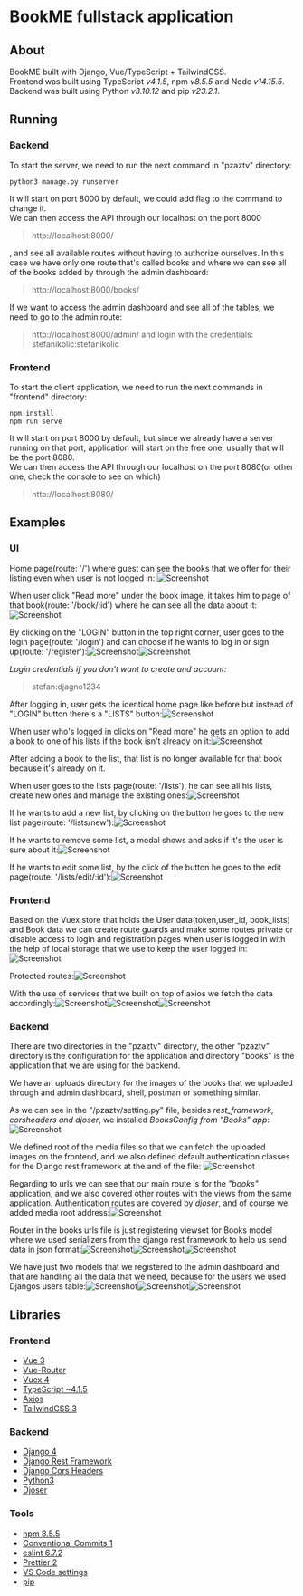 # BookME fullstack application

## About

BookME built with Django, Vue/TypeScript + TailwindCSS. <br />
Frontend was built using TypeScript _v4.1.5_, npm _v8.5.5_ and Node _v14.15.5_. <br />
Backend was built using Python _v3.10.12_ and pip _v23.2.1_.

## Running

### Backend

To start the server, we need to run the next command in "pzaztv" directory:

```
python3 manage.py runserver
```

It will start on port 8000 by default, we could add flag to the command to change it. <br />
We can then access the API through our localhost on the port 8000

> http://localhost:8000/

, and see all available routes without having to authorize ourselves. In this case we have only one route that's called books and where we can see all of the books added by through the admin dashboard:

> http://localhost:8000/books/

If we want to access the admin dashboard and see all of the tables,
we need to go to the admin route:

> http://localhost:8000/admin/
> and login with the credentials:
> stefanikolic:stefanikolic

### Frontend

To start the client application, we need to run the next commands in "frontend" directory:

```
npm install
npm run serve
```

It will start on port 8000 by default, but since we already have a server running on that port, application will start on the free one, usually that will be the port 8080. <br />
We can then access the API through our localhost on the port 8080(or other one, check the console to see on which)

> http://localhost:8080/

## Examples

### UI

Home page(route: '/') where guest can see the books that we offer for their listing even when user is not logged in: ![Screenshot](screenshots/home.png)

When user click "Read more" under the book image, it takes him to page of that book(route: '/book/:id') where he can see all the data about it: ![Screenshot](screenshots/dostoyevski.png)

By clicking on the "LOGIN" button in the top right corner, user goes to the login page(route: '/login') and can choose if he wants to log in or sign up(route: '/register'):![Screenshot](screenshots/login.png)![Screenshot](screenshots/register.png)

_Login credentials if you don't want to create and account:_

> stefan:djagno1234

After logging in, user gets the identical home page like before but instead of "LOGIN" button there's a "LISTS" button:![Screenshot](screenshots/logged.png)

When user who's logged in clicks on "Read more" he gets an option to add a book to one of his lists if the book isn't already on it:![Screenshot](screenshots/dostoyevskiloggedin.png)

After adding a book to the list, that list is no longer available for that book because it's already on it.

When user goes to the lists page(route: '/lists'), he can see all his lists, create new ones and manage the existing ones:![Screenshot](screenshots/lists.png)

If he wants to add a new list, by clicking on the button he goes to the new list page(route: '/lists/new'):![Screenshot](screenshots/newlist.png)

If he wants to remove some list, a modal shows and asks if it's the user is sure about it:![Screenshot](screenshots/delete.png)

If he wants to edit some list, by the click of the button he goes to the edit page(route: '/lists/edit/:id'):![Screenshot](screenshots/editlist.png)

### Frontend

Based on the Vuex store that holds the User data(token,user_id, book_lists) and Book data we can create route guards and make some routes private or disable access to login and registration pages when user is logged in with the help of local storage that we use to keep the user logged in: ![Screenshot](screenshots/userstore.png)

Protected routes:![Screenshot](screenshots/router.png)

With the use of services that we built on top of axios we fetch the data accordingly:![Screenshot](screenshots/axiosconfig.png)![Screenshot](screenshots/userdataservice.png)![Screenshot](screenshots/bookdataservice.png)

### Backend

There are two directories in the "pzaztv" directory, the other "pzaztv" directory is the configuration for the application and directory "books" is the application that we are using for the backend. <br />

We have an uploads directory for the images of the books that we uploaded through and admin dashboard, shell, postman or something similar.

As we can see in the "/pzaztv/setting.py" file, besides _rest_framework, corsheaders and djoser_, we installed _BooksConfig from "Books" app_:![Screenshot](screenshots/settingspy.png)

We defined root of the media files so that we can fetch the uploaded images on the frontend, and we also defined default authentication classes for the Django rest framework at the and of the file: ![Screenshot](screenshots/settingspy2.png)

Regarding to urls we can see that our main route is for the _"books"_ application, and we also covered other routes with the views from the same application. Authentication routes are covered by _djoser_, and of course we added media root address:![Screenshot](screenshots/pzaztvurls.png)

Router in the books urls file is just registering viewset for Books model where we used serializers from the django rest framework to help us send data in json format:![Screenshot](screenshots/booksurls.png)![Screenshot](screenshots/views.png)![Screenshot](screenshots/serializers.png)

We have just two models that we registered to the admin dashboard and that are handling all the data that we need, because for the users we used Djangos users table:![Screenshot](screenshots/models.png)![Screenshot](screenshots/db.png)![Screenshot](screenshots/admin.png)

## Libraries

### Frontend

- [Vue 3](https://vuejs.org/)
- [Vue-Router](https://router.vuejs.org/)
- [Vuex 4](https://vuex.vuejs.org/)
- [TypeScript ~4.1.5](https://www.typescriptlang.org/)
- [Axios](https://axios-http.com/docs/intro)
- [TailwindCSS 3](https://tailwindcss.com/)

### Backend

- [Django 4](https://www.djangoproject.com/)
- [Django Rest Framework](https://www.django-rest-framework.org/)
- [Django Cors Headers](https://pypi.org/project/django-cors-headers/)
- [Python3](https://www.python.org/)
- [Djoser](https://djoser.readthedocs.io/en/latest/index.html)

### Tools

- [npm 8.5.5](https://www.npmjs.com/)
- [Conventional Commits 1](https://www.conventionalcommits.org)
- [eslint 6.7.2](https://eslint.org/)
- [Prettier 2](https://prettier.io/)
- [VS Code settings](https://code.visualstudio.com/)
- [pip](https://pip.pypa.io/en/stable/)
